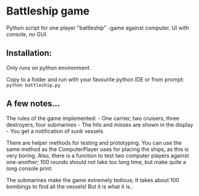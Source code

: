 <H1>Battleship game</H1>

Python script for one player "battleship" -game against computer. UI with console, no GUI.

<H2>Installation:</H2>
Only runs on python environment.

Copy to a folder and run with your favourite python IDE or from prompt:
`python battleship.py`

<H2>A few notes...</H2>
The rules of the game implemented:
- One carrier, two cruisers, three destroyers, four submarines
- The hits and misses are shown in the display
- You get a notification of sunk vessels

There are helper methods for testing and prototyping. You can use the same method as the ComputerPlayer uses for placing the ships, as this is very boring. Also, there is a function to test two computer players against one-another; 100 rounds should not take too long time, but make quite a long console print.

The submarines make the game extremely tedious; It takes about 100 bombings to find all the vessels! But it is what it is..
